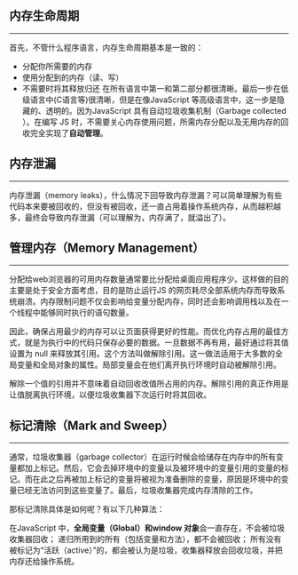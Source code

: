 ## 内存生命周期
-----
首先，不管什么程序语言，内存生命周期基本是一致的：

- 分配你所需要的内存
- 使用分配到的内存（读、写）
- 不需要时将其释放归还
 在所有语言中第一和第二部分都很清晰。最后一步在低级语言中(C语言等)很清晰，但是在像JavaScript 等高级语言中，这一步是隐藏的、透明的。因为JavaScript 具有自动垃圾收集机制（Garbage collected ）。在编写 JS 时，不需要关心内存使用问题，所需内存分配以及无用内存的回收完全实现了**自动管理**。

## 内存泄漏
---
内存泄漏（memory leaks），什么情况下回导致内存泄漏？可以简单理解为有些代码本来要被回收的，但没有被回收，还一直占用着操作系统内存，从而越积越多，最终会导致内存泄漏（可以理解为，内存满了，就溢出了）。

## 管理内存（Memory Management）
---
分配给web浏览器的可用内存数量通常要比分配给桌面应用程序少。这样做的目的主要是处于安全方面考虑，目的是防止运行JS 的网页耗尽全部系统内存而导致系统崩溃。内存限制问题不仅会影响给变量分配内存，同时还会影响调用栈以及在一个线程中能够同时执行的语句数量。

因此，确保占用最少的内存可以让页面获得更好的性能。而优化内存占用的最佳方式，就是为执行中的代码只保存必要的数据。一旦数据不再有用，最好通过将其值设置为 null 来释放其引用。这个方法叫做解除引用。这一做法适用于大多数的全局变量和全局对象的属性。局部变量会在他们离开执行环境时自动被解除引用。

解除一个值的引用并不意味着自动回收改值所占用的内存。解除引用的真正作用是让值脱离执行环境，以便垃圾收集器下次运行时将其回收。

## 标记清除（Mark and Sweep）
---
通常，垃圾收集器（garbage collector）在运行时候会给储存在内存中的所有变量都加上标记。然后，它会去掉环境中的变量以及被环境中的变量引用的变量的标记。而在此之后再被加上标记的变量将被视为准备删除的变量，原因是环境中的变量已经无法访问到这些变量了。最后，垃圾收集器完成内存清除的工作。

那标记清除具体是如何呢？有以下几种算法：

在JavaScript 中，**全局变量（Global）和window 对象**会一直存在，不会被垃圾收集器回收；
递归所用到的所有（包括变量和方法），都不会被回收；
所有没有被标记为“活跃（active）”的，都会被认为是垃圾，收集器释放会回收垃圾，并把内存还给操作系统。